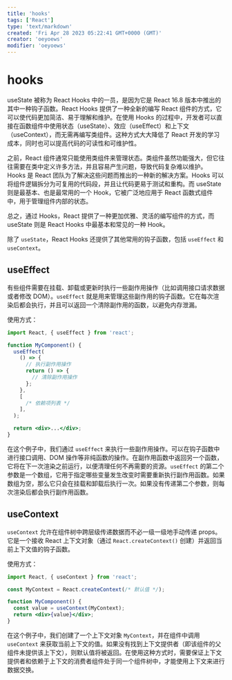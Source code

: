 ```yaml
---
title: 'hooks'
tags: ['React']
type: 'text/markdown'
created: 'Fri Apr 28 2023 05:22:41 GMT+0000 (GMT)'
creator: 'oeyoews'
modifier: 'oeyoews'
---
```


# hooks

useState 被称为 React Hooks 中的一员，是因为它是 React 16.8 版本中推出的其中一种钩子函数。React Hooks 提供了一种全新的编写 React 组件的方式，它可以使代码更加简洁、易于理解和维护。在使用 Hooks 的过程中，开发者可以直接在函数组件中使用状态（useState）、效应（useEffect）和上下文（useContext），而无需再编写类组件。这种方式大大降低了 React 开发的学习成本，同时也可以提高代码的可读性和可维护性。

之前，React 组件通常只能使用类组件来管理状态。类组件虽然功能强大，但它往往需要在类中定义许多方法，并且容易产生问题，导致代码复杂难以维护。Hooks 是 React 团队为了解决这些问题而推出的一种新的解决方案。Hooks 可以将组件逻辑拆分为可复用的代码段，并且让代码更易于测试和重构。而 useState 则是最基本、也是最常用的一个 Hook，它被广泛地应用于 React 函数式组件中，用于管理组件内部的状态。

总之，通过 Hooks，React 提供了一种更加优雅、灵活的编写组件的方式，而 useState 则是 React Hooks 中最基本和常见的一种 Hook。

除了 `useState`，React Hooks 还提供了其他常用的钩子函数，包括 `useEffect` 和 `useContext`。

## useEffect

有些组件需要在挂载、卸载或更新时执行一些副作用操作（比如调用接口请求数据或者修改 DOM）。`useEffect` 就是用来管理这些副作用的钩子函数。它在每次渲染后都会执行，并且可以返回一个清除副作用的函数，以避免内存泄漏。

使用方式：

```jsx
import React, { useEffect } from 'react';

function MyComponent() {
  useEffect(
    () => {
      // 执行副作用操作
      return () => {
        // 清除副作用操作
      };
    },
    [
      /* 依赖项列表 */
    ],
  );

  return <div>...</div>;
}
```

在这个例子中，我们通过 `useEffect` 来执行一些副作用操作。可以在钩子函数中进行接口调用、DOM 操作等非纯函数的操作。在副作用函数中返回另一个函数，它将在下一次渲染之前运行，以便清理任何不再需要的资源。`useEffect` 的第二个参数是一个数组，它用于指定哪些变量发生改变时需要重新执行副作用函数。如果数组为空，那么它只会在挂载和卸载后执行一次。如果没有传递第二个参数，则每次渲染后都会执行副作用函数。

## useContext

`useContext` 允许在组件树中跨层级传递数据而不必一级一级地手动传递 props。它是一个接收 React 上下文对象（通过 `React.createContext()` 创建）并返回当前上下文值的钩子函数。

使用方式：

```jsx
import React, { useContext } from 'react';

const MyContext = React.createContext(/* 默认值 */);

function MyComponent() {
  const value = useContext(MyContext);
  return <div>{value}</div>;
}
```

在这个例子中，我们创建了一个上下文对象 `MyContext`，并在组件中调用 `useContext` 来获取当前上下文的值。如果没有找到上下文提供者（即该组件的父组件未提供该上下文），则默认值将被返回。在使用这种方式时，需要保证上下文提供者和依赖于上下文的消费者组件处于同一个组件树中，才能使用上下文来进行数据交换。
